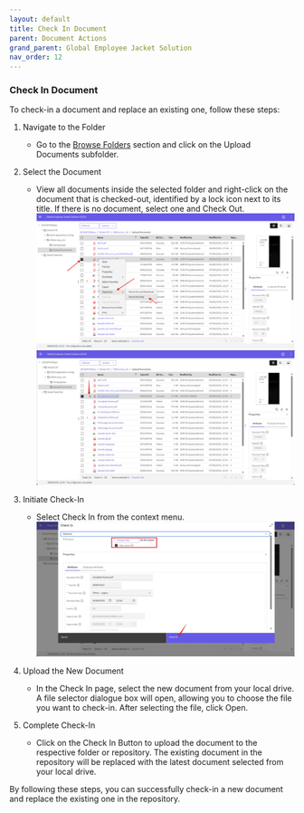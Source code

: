 ```yaml
---
layout: default
title: Check In Document
parent: Document Actions
grand_parent: Global Employee Jacket Solution
nav_order: 12
---
```


### Check In Document

To check-in a document and replace an existing one, follow these steps:

1. Navigate to the Folder
    - Go to the [Browse Folders](https://pages.github.ibm.com/Global-EJS/GEJS-Australia-EDM-User-Manual/docs/Actions/Browse.html) section and click on the Upload Documents subfolder.

2. Select the Document
    - View all documents inside the selected folder and right-click on the document that is checked-out, identified by a lock icon next to its title. If there is no document, select one and Check Out.
    ![image](assets/images/CID1.png)
    ![image](assets/images/CID2.png)

3. Initiate Check-In
    - Select Check In from the context menu.
    ![image](assets/images/CID3.png)

4. Upload the New Document
    - In the Check In page, select the new document from your local drive. A file selector dialogue box will open, allowing you to choose the file you want to check-in. After selecting the file, click Open.

5. Complete Check-In
    - Click on the Check In Button to upload the document to the respective folder or repository. The existing document in the repository will be replaced with the latest document selected from your local drive.

By following these steps, you can successfully check-in a new document and replace the existing one in the repository.